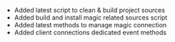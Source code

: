 - Added latest script to clean & build project sources
- Added build and install magic related sources script
- Added latest methods to manage magic connection
- Added client connections dedicated event methods
